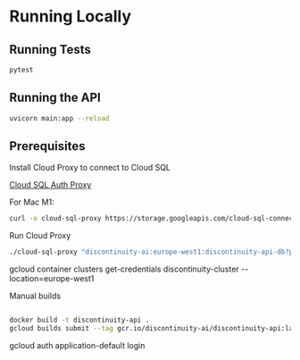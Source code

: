 # Running Locally

## Running Tests

```bash
pytest 
```

## Running the API

```bash
uvicorn main:app --reload
```


## Prerequisites

Install Cloud Proxy to connect to Cloud SQL

[Cloud SQL Auth Proxy](https://cloud.google.com/sql/docs/mysql/sql-proxy)

For Mac M1:

```bash
curl -o cloud-sql-proxy https://storage.googleapis.com/cloud-sql-connectors/cloud-sql-proxy/v2.6.1/cloud-sql-proxy.darwin.arm64

```

Run Cloud Proxy

```bash
./cloud-sql-proxy "discontinuity-ai:europe-west1:discontinuity-api-db?port=5432"
```
gcloud container clusters get-credentials discontinuity-cluster --location=europe-west1



Manual builds

```bash

docker build -t discontinuity-api .
gcloud builds submit --tag gcr.io/discontinuity-ai/discontinuity-api:latest

```



gcloud auth application-default login
